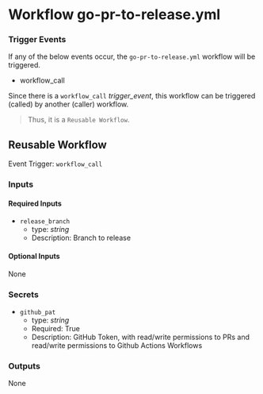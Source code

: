 # Workflow go-pr-to-release.yml

### Trigger Events

If any of the below events occur, the `go-pr-to-release.yml` workflow will be triggered.

- workflow_call

Since there is a `workflow_call` _trigger_event_, this workflow can be triggered (called) by another (caller) workflow.
> Thus, it is a `Reusable Workflow`.


## Reusable Workflow

Event Trigger: `workflow_call`

### Inputs

#### Required Inputs

- `release_branch`
    - type: _string_
    - Description: Branch to release

#### Optional Inputs

None

### Secrets

- `github_pat`
    - type: _string_
    - Required: True
    - Description: GitHub Token, with read/write permissions to PRs and read/write permissions to Github Actions Workflows

### Outputs

None
